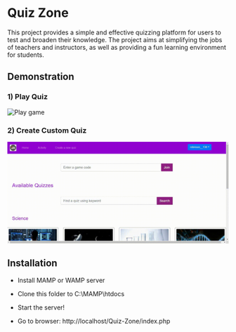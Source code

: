 # Quiz Zone

This project provides a simple and effective quizzing platform for users to test and broaden their knowledge. The project aims at simplifying the jobs of teachers and instructors, as well as providing a fun learning environment for students.

## Demonstration

### 1) Play Quiz
<img src="./Images/Play Game.gif" alt="Play game"/>

<br />

### 2) Create Custom Quiz
<img src="./Images/Create game.gif" alt="Create game"/>

<br />

## Installation

- Install MAMP or WAMP server

- Clone this folder to C:\MAMP\htdocs

- Start the server!

- Go to browser: http://localhost/Quiz-Zone/index.php
